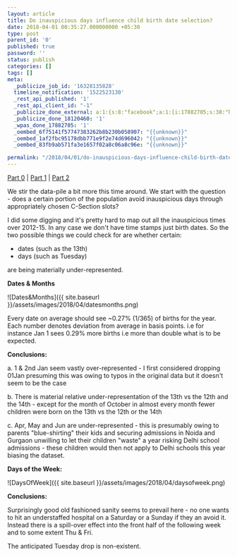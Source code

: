 ```yaml
---
layout: article
title: Do inauspicious days influence child birth date selection?
date: 2018-04-01 00:35:27.000000000 +05:30
type: post
parent_id: '0'
published: true
password: ''
status: publish
categories: []
tags: []
meta:
  _publicize_job_id: '16328135828'
  timeline_notification: '1522523130'
  _rest_api_published: '1'
  _rest_api_client_id: "-1"
  _publicize_done_external: a:1:{s:8:"facebook";a:1:{i:17882705;s:38:"https://facebook.com/10160091843325184";}}
  _publicize_done_18120460: '1'
  _wpas_done_17882705: '1'
  _oembed_6f75141f57747383262b8b230b058907: "{{unknown}}"
  _oembed_1af2fbc95178dbb771e9f2e74d696042: "{{unknown}}"
  _oembed_83fb9ab571fa3e1657f02a8c06a8c96e: "{{unknown}}"

permalink: "/2018/04/01/do-inauspicious-days-influence-child-birth-date-selection/"
---
```

[Part 0](https://haribalaji.net/2018/02/02/delhi-schools-1-n/) | [Part 1](https://haribalaji.net/2018/02/09/what-amit-and-pooja-decide-to-call-their-kids-delhi-schools-2-n/) | [Part 2](http://haribalaji.net/2018/02/16/what-amit-pooja-decide-to-call-their-kids-part-2-delhi-schools-3-n/)

We stir the data-pile a bit more this time around. We start with the question - does a certain portion of the population avoid inauspicious days through appropriately chosen C-Section slots?

I did some digging and it's pretty hard to map out all the inauspicious times over 2012-15. In any case we don't have time stamps just birth dates. So the two possible things we could check for are whether certain:

- dates (such as the 13th)
- days (such as Tuesday)

are being materially under-represented.

**Dates & Months**

![Dates&amp;Months]({{ site.baseurl }}/assets/images/2018/04/datesmonths.png)

Every date on average should see ~0.27% (1/365) of births for the year. Each number denotes deviation from average in basis points. i.e for instance Jan 1 sees 0.29% more births i.e more than double what is to be expected.

**Conclusions:**

a. 1 & 2nd Jan seem vastly over-represented - I first considered dropping 01Jan presuming this was owing to typos in the original data but it doesn't seem to be the case

b. There is material relative under-representation of the 13th vs the 12th and the 14th - except for the month of October in almost every month fewer children were born on the 13th vs the 12th or the 14th

c. Apr, May and Jun are under-represented - this is presumably owing to parents "blue-shirting" their kids and securing admissions in Noida and Gurgaon unwilling to let their children "waste" a year risking Delhi school admissions - these children would then not apply to Delhi schools this year biasing the dataset.

**Days of the Week:**

![DaysOfWeek]({{ site.baseurl }}/assets/images/2018/04/daysofweek.png)

**Conclusions:**

Surprisingly good old fashioned sanity seems to prevail here - no one wants to hit an understaffed hospital on a Saturday or a Sunday if they an avoid it. Instead there is a spill-over effect into the front half of the following week and to some extent Thu & Fri.

The anticipated Tuesday drop is non-existent.

